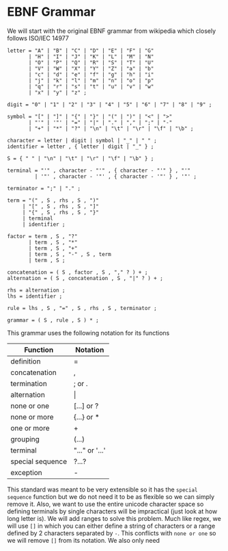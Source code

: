 # EBNF Grammar

We will start with the original EBNF grammar from wikipedia which closely follows ISO/IEC 14977

```
letter = "A" | "B" | "C" | "D" | "E" | "F" | "G"
       | "H" | "I" | "J" | "K" | "L" | "M" | "N"
       | "O" | "P" | "Q" | "R" | "S" | "T" | "U"
       | "V" | "W" | "X" | "Y" | "Z" | "a" | "b"
       | "c" | "d" | "e" | "f" | "g" | "h" | "i"
       | "j" | "k" | "l" | "m" | "n" | "o" | "p"
       | "q" | "r" | "s" | "t" | "u" | "v" | "w"
       | "x" | "y" | "z" ;

digit = "0" | "1" | "2" | "3" | "4" | "5" | "6" | "7" | "8" | "9" ;

symbol = "[" | "]" | "{" | "}" | "(" | ")" | "<" | ">"
       | "'" | '"' | "=" | "|" | "." | "," | ";" | "-" 
       | "+" | "*" | "?" | "\n" | "\t" | "\r" | "\f" | "\b" ;

character = letter | digit | symbol | "_" | " " ;
identifier = letter , { letter | digit | "_" } ;

S = { " " | "\n" | "\t" | "\r" | "\f" | "\b" } ;

terminal = "'" , character - "'" , { character - "'" } , "'"
         | '"' , character - '"' , { character - '"' } , '"' ;

terminator = ";" | "." ;

term = "(" , S , rhs , S , ")"
     | "[" , S , rhs , S , "]"
     | "{" , S , rhs , S , "}"
     | terminal
     | identifier ;

factor = term , S , "?"
       | term , S , "*"
       | term , S , "+"
       | term , S , "-" , S , term
       | term , S ;

concatenation = ( S , factor , S , "," ? ) + ;
alternation = ( S , concatenation , S , "|" ? ) + ;

rhs = alternation ;
lhs = identifier ;

rule = lhs , S , "=" , S , rhs , S , terminator ;

grammar = ( S , rule , S ) * ;
```

This grammar uses the following notation for its functions

| Function | Notation |
|----------|----------|
| definition | = |
| concatenation | , |
| termination | ; or . |
| alternation | \| |
| none or one | [...] or ? |
| none or more | {...} or * |
| one or more | + |
| grouping | (...) |
| terminal | "..." or '...' |
| special sequence | ?...? |
| exception | - |

This standard was meant to be very extensible so it has the `special sequence` function but we do not need it to be as flexible so we can simply remove it. Also, we want to use the entire unicode character space so defining terminals by single characters will be impractical (just look at how long letter is). We will add ranges to solve this problem. Much like regex, we will use `[]` in which you can either define a string of characters or a range defined by 2 characters separated by `-`. This conflicts with `none or one` so we will remove `[]` from its notation. We also only need 
